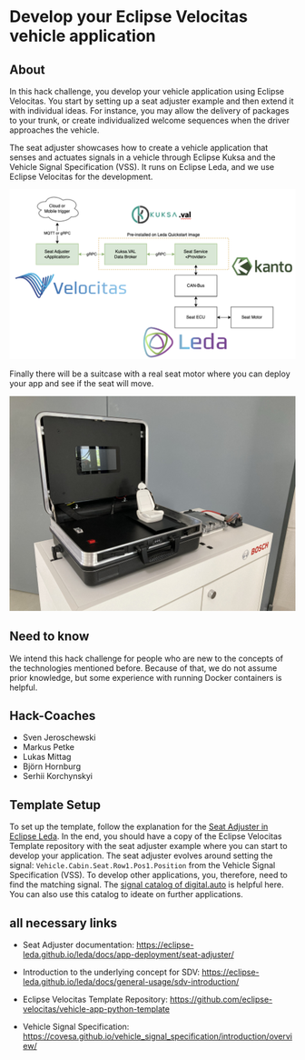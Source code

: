 # Develop your Eclipse Velocitas vehicle application

## About

In this hack challenge, you develop your vehicle application using Eclipse Velocitas. You start by setting up a seat adjuster example and then extend it with individual ideas. For instance, you may allow the delivery of packages to your trunk, or create individualized welcome sequences when the driver approaches the vehicle.

The seat adjuster showcases how to create a vehicle application that senses and actuates signals in a vehicle through Eclipse Kuksa and the Vehicle Signal Specification (VSS). It runs on Eclipse Leda, and we use Eclipse Velocitas for the development.

![Seat Adjuster Architecture](./images/seatAdjusterArchitecture.png)

Finally there will be a suitcase with a real seat motor where you can deploy your app and see if the seat will move.

![Suitcase](images/seatSuitcase.png)

## Need to know

We intend this hack challenge for people who are new to the concepts of the technologies mentioned before. Because of that, we do not assume prior knowledge, but some experience with running Docker containers is helpful.

## Hack-Coaches

- Sven Jeroschewski
- Markus Petke
- Lukas Mittag
- Björn Hornburg
- Serhii Korchynskyi

## Template Setup

To set up the template, follow the explanation for the [Seat Adjuster in Eclipse Leda](https://eclipse-leda.github.io/leda/docs/app-deployment/seat-adjuster/). In the end, you should have a copy of the Eclipse Velocitas Template repository with the seat adjuster example where you can start to develop your application.
The seat adjuster evolves around setting the signal: `Vehicle.Cabin.Seat.Row1.Pos1.Position` from the Vehicle Signal Specification (VSS). To develop other applications, you, therefore, need to find the matching signal. The [signal catalog of digital.auto](https://digitalauto.netlify.app/model/STLWzk1WyqVVLbfymb4f/cvi/list) is  helpful here. You can also use this catalog to ideate on further applications.

## all necessary links

- Seat Adjuster documentation: https://eclipse-leda.github.io/leda/docs/app-deployment/seat-adjuster/

- Introduction to the underlying concept for SDV: https://eclipse-leda.github.io/leda/docs/general-usage/sdv-introduction/

- Eclipse Velocitas Template Repository: https://github.com/eclipse-velocitas/vehicle-app-python-template

- Vehicle Signal Specification: https://covesa.github.io/vehicle_signal_specification/introduction/overview/
